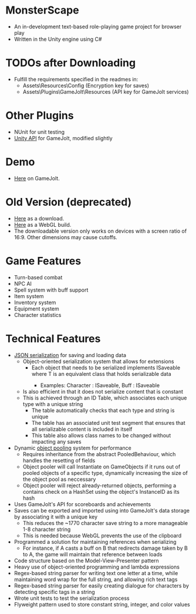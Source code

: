 # MonsterScape #
* An in-development text-based role-playing game project for browser play
* Written in the Unity engine using C#

# TODOs after Downloading #
* Fulfill the requirements specified in the readmes in:
    * Assets\Resources\Config (Encryption key for saves)
    * Assets\Plugins\GameJolt\Resources (API key for GameJolt services)

# Other Plugins #
* NUnit for unit testing
* [Unity API](http://gamejolt.com/games/unity-api/15887) for GameJolt, modified slightly

# Demo #
* [Here](https://gamejolt.com/games/monsterscape/270136) on GameJolt.

# Old Version (deprecated) #
* [Here](https://drive.google.com/open?id=0B5E_IBqde8fLdGpmdUYyYmNzNHc) as a download.
* [Here](https://mothgarden.itch.io/monsterscape) as a WebGL build.
* The downloadable version only works on devices with a screen ratio of 16:9. Other dimensions may cause cutoffs.

# Game Features #
* Turn-based combat
* NPC AI
* Spell system with buff support
* Item system
* Inventory system
* Equipment system
* Character statistics

# Technical Features #
* [JSON serialization](https://docs.unity3d.com/Manual/JSONSerialization.html) for saving and loading data
    * Object-oriented serialization system that allows for extensions
        * Each object that needs to be serialized implements ISaveable<T> where T is an equivalent class that holds serializable data
            * Examples: Character : ISaveable<CharacterSave>, Buff : ISaveable<BuffSave>
    * Is also efficient in that it does not serialize content that is constant
    * This is achieved through an ID Table, which associates each unique type with a unique string
        * The table automatically checks that each type and string is unique
        * The table has an associated unit test segment that ensures that all serializable content is included in itself
        * This table also allows class names to be changed without impacting any saves
* Dynamic [object pooling](https://unity3d.com/learn/tutorials/topics/scripting/object-pooling) system for performance
    * Requires inheritance from the abstract PooledBehaviour, which handles the resetting of fields
    * Object pooler will call Instantiate on GameObjects if it runs out of pooled objects of a specific type, dynamically increasing the size of the object pool as neccessary
    * Object pooler will reject already-returned objects, performing a contains check on a HashSet using the object's InstanceID as its hash
* Uses GameJolt's API for scoreboards and achievements
* Saves can be exported and imported using into GameJolt's data storage by associating it with a unique key
    * This reduces the ~1770 character save string to a more manageable 1-8 character string
    * This is needed because WebGL prevents the use of the clipboard
* Programmed a solution for maintaining references when serializing
    * For instance, if A casts a buff on B that redirects damage taken by B to A, the game will maintain that reference between loads
* Code structure based on the Model-View-Presenter pattern
* Heavy use of object-oriented programming and lambda expressions
* Regex-based string parser for writing text one letter at a time, while maintaining word wrap for the full string, and allowing rich text tags
* Regex-based string parser for easily creating dialogue for characters by detecting specific tags in a string
* Wrote unit tests to test the serialization process
* Flyweight pattern used to store constant string, integer, and color values